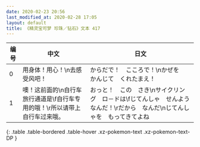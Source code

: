 ```yaml
---
date: 2020-02-23 20:56
last_modified_at: 2020-02-28 17:05
layout: default
title: 《精灵宝可梦 珍珠／钻石》文本 417
---
```

| 编号 | 中文 | 日文 |
| ---- | ---- | ---- |
| 0 | 用身体！用心！\n去感受风吧！ | からだで！　こころで！\nかぜを　かんじて　くれたまえ！ |
| 1 | 噢！这前面的\n自行车旅行通道是\f自行车专用的哦！\r所以请带上自行车过来哦。 | おっと！　この　さき\nサイクリング　ロ－ドは\fじてんしゃ　せんよう　なんだ！\rだから　なんだ\nじてんしゃを　もってきてよね |
{: .table .table-bordered .table-hover .xz-pokemon-text .xz-pokemon-text-DP }
